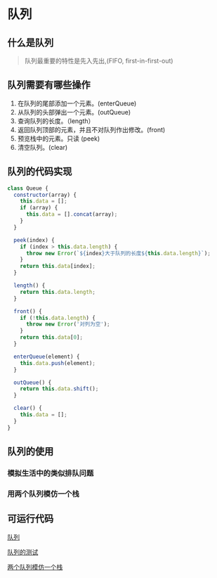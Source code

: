 # 队列

## 什么是队列

> 队列最重要的特性是先入先出,(FIFO, first-in-first-out)

## 队列需要有哪些操作

1. 在队列的尾部添加一个元素。(enterQueue)
2. 从队列的头部弹出一个元素。(outQueue)
3. 查询队列的长度。（length）
4. 返回队列顶部的元素，并且不对队列作出修改。(front)
5. 预览栈中的元素。只读 (peek)
6. 清空队列。(clear)

## 队列的代码实现

```js
class Queue {
  constructor(array) {
    this.data = [];
    if (array) {
      this.data = [].concat(array);
    }
  }

  peek(index) {
    if (index > this.data.length) {
      throw new Error(`${index}大于队列的长度${this.data.length}`);
    }
    return this.data[index];
  }

  length() {
    return this.data.length;
  }

  front() {
    if (!this.data.length) {
      throw new Error('对列为空');
    }
    return this.data[0];
  }

  enterQueue(element) {
    this.data.push(element);
  }

  outQueue() {
    return this.data.shift();
  }

  clear() {
    this.data = [];
  }
}
```

## 队列的使用

### 模拟生活中的类似排队问题

### 用两个队列模仿一个栈



## 可运行代码

[队列](./src/queue.js)

[队列的测试](./src/test.js)

[两个队列模仿一个栈](./example/fakeStack/index.js)
